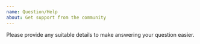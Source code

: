 ```yaml
---
name: Question/Help
about: Get support from the community
---
```


Please provide any suitable details to make answering your question easier.
